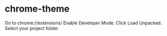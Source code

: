 # chrome-theme

Go to chrome://extensions/
Enable Developer Mode.
Click Load Unpacked.
Select your project folder.
